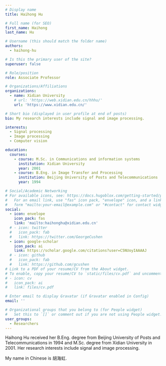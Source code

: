 ```yaml
---
# Display name
title: Haihong Hu

# Full name (for SEO)
first_name: Haihong
last_name: Hu

# Username (this should match the folder name)
authors:
  - haihong-hu

# Is this the primary user of the site?
superuser: false

# Role/position
role: Associate Professor

# Organizations/Affiliations
organizations:
  - name: Xidian University
    # url: 'https://web.xidian.edu.cn/hhhu/'
    url: 'https://www.xidian.edu.cn/'

# Short bio (displayed in user profile at end of posts)
bio: My research interests include signal and image processing.

interests:
  - Signal processing
  - Image processing
  - Computer vision

education:
  courses:
    - course: M.Sc. in Communications and information systems
      institution: Xidian University
      year: 2001
    - course: B.Eng. in Image Transfer and Processing
      institution: Beijing University of Posts and Telecommunications
      year: 1994

# Social/Academic Networking
# For available icons, see: https://docs.hugoblox.com/getting-started/page-builder/#icons
#   For an email link, use "fas" icon pack, "envelope" icon, and a link in the
#   form "mailto:your-email@example.com" or "#contact" for contact widget.
social:
  - icon: envelope
    icon_pack: fas
    link: 'mailto:haihonghu@xidian.edu.cn'
  # - icon: twitter
  #   icon_pack: fab
  #   link: https://twitter.com/GeorgeCushen
  - icon: google-scholar
    icon_pack: ai
    link: https://scholar.google.com/citations?user=C5NUoyIAAAAJ
  # - icon: github
  #   icon_pack: fab
  #   link: https://github.com/gcushen
# Link to a PDF of your resume/CV from the About widget.
# To enable, copy your resume/CV to `static/files/cv.pdf` and uncomment the lines below.
# - icon: cv
#   icon_pack: ai
#   link: files/cv.pdf

# Enter email to display Gravatar (if Gravatar enabled in Config)
email: ''

# Organizational groups that you belong to (for People widget)
#   Set this to `[]` or comment out if you are not using People widget.
user_groups:
  - Researchers
---
```


Haihong Hu received her B.Eng. degree from Beijing University of Posts and Telecommunications in 1994 and M.Sc. degree from Xidian University in 2001. Her research interests include signal and image processing.

My name in Chinese is 胡海虹.